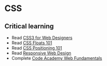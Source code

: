 CSS
====

Critical learning
-----------------

* Read [CSS3 for Web Designers](http://www.abookapart.com/products/css3-for-web-designers)
* Read [CSS Floats 101](http://www.alistapart.com/articles/css-floats-101/)
* Read [CSS Positioning 101](http://www.alistapart.com/articles/css-positioning-101/)
* Read [Responsive Web Design](http://www.abookapart.com/products/responsive-web-design)
* Complete [Code Academy Web Fundamentals](http://www.codecademy.com/tracks/web)